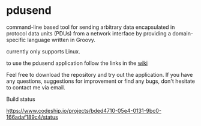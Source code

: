 pdusend
=====

command-line based tool for sending arbitrary data encapsulated in protocol data units (PDUs) from a network interface by providing a domain-specific language written in Groovy. 

currently only supports Linux.

to use the pdusend application follow the links in the [wiki](https://github.com/fablman/pdusend/wiki)

Feel free to download the repository and try out the application. If you have any questions, suggestions for improvement or find any bugs, don't hesitate to contact me via email.

Build status

https://www.codeship.io/projects/bded4710-05e4-0131-9bc0-166adaf189c4/status
